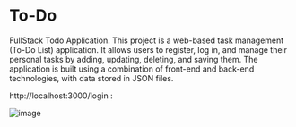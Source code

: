 # To-Do
FullStack Todo Application.
This project is a web-based task management (To-Do List) application. It allows users to register, log in, and manage their personal tasks by adding, updating, deleting, and saving them. The application is built using a combination of front-end and back-end technologies, with data stored in JSON files.

http://localhost:3000/login :

![image](https://github.com/user-attachments/assets/ef35037a-5efb-4e37-baea-e11f376addac)


